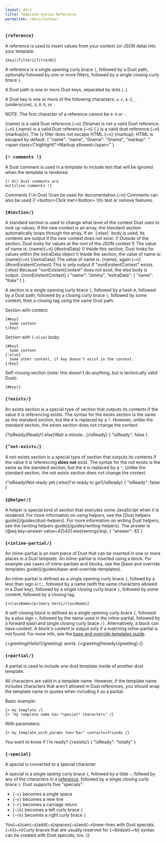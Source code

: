```yaml
---
layout: docs
title: Template Syntax Reference
permalink: /docs/syntax/
---
```


<h3 id="reference"><code>{reference}</code></h3>

A reference is used to insert values from your context (or JSON data) into your template.

<pre><code>{<i>key</i>[|filter1|filterN]}</code></pre>

A reference is a single opening curly brace `{`, followed by a Dust path, optionally followed by one or more filters, followed by a single closing curly brace `}`.

A Dust path is one or more Dust keys, separated by dots (`.`).

A Dust key is one or more of the following characters: `a-z`, `A-Z`, `_` (underscore), `$`, `0-9`, or `-`

NOTE: The first character of a reference cannot be `0-9` or `-`.

<dust-demo templatename="reference">
<dust-demo-template showtemplatename="true">{name} is a valid Dust reference.{~n}
{0name} is not a valid Dust reference.{~n}
{.name} is a valid Dust reference.{~n}
{.} is a valid dust reference.{~n}
{markup|s}: The |s filter does not escape HTML.{~n}
{markup}: HTML is escaped by default.</dust-demo-template>
<dust-demo-json>{
  "name": "name",
  "0name": "0name",
  "markup": "&lt;span class=\"highlight\"&gt;Markup allowed&lt;/span&gt;"
}</dust-demo-json>
</dust-demo>

<h3 id="comment"><code>{! comments !}</code></h3>
A Dust comment is used in a template to include text that will be ignored when the template is rendered.

<pre><code>{! All Dust comments are
multiline comments !}</code></pre>

<dust-demo templatename="comments">
<dust-demo-template showtemplatename="true">Comments {! in Dust !}can be used for documentation.{~n}
Comments can also be used {! &lt;button&gt;Click me!&lt;/button&gt; !}to test or remove features.</dust-demo-template>
</dust-demo>

<h3 id="section"><code>{#section/}</code></h3>
A standard section is used to change what level of the context Dust uses to look up values. If the new context is an array, the standard section automatically loops through the array. If an `{:else}` body is used, its contents are output if the new context does not exist.

<dust-demo templatename="standard_section">
<dust-demo-template showtemplatename="true">{!
  Outside of the section, Dust looks for values
  at the root of the JSON context
!}
The value of name is: {name}{~n}
{#extraData}
  {!
    Inside this section, Dust looks for
    values within the extraData object
  !}
  Inside the section, the value of name is: {name}{~n}
{/extraData}
The value of name is: {name}, again.{~n}
{#nonExistentContext}
  This is only output if "nonExistentContext" exists.
{:else}
  Because "nonExistentContext" does not exist, the else body is output.
{/nonExistentContext}
</dust-demo-template>
<dust-demo-json>{
  "name": "Jimmy",
  "extraData": {
    "name": "Kate"
  }
}</dust-demo-json>
</dust-demo>

A section is a single opening curly brace `{`, followed by a hash `#`, followed by a Dust path, followed by a closing curly brace `}`, followed by some content, then a closing tag using the same Dust path.

Section with content:

<pre><code>{#<i>key</i>}
  Some content
{/<i>key</i>}
</code></pre>

Section with `{:else}` body:

<pre><code>{#<i>key</i>}
  Some content
{:else}
  Some other content, if <i>key</i> doesn't exist in the context.
{/<i>key</i>}
</code></pre>

Self-closing section (note: this doesn't do anything, but is technically valid Dust):

<pre><code>{#<i>key</i>/}</code></pre>

<h3 id="exists"><code>{?exists/}</code></h3>

An exists section is a special type of section that outputs its contents if the value it is referencing exists. The syntax for the exists section is the same as the standard section, but the `#` is replaced by a `?`. However, unlike the standard section, the exists section does not change the context.

<dust-demo templatename="exists">
<dust-demo-template showtemplatename="true">{?isReady}Ready!{:else}Wait a minute...{/isReady}</dust-demo-template>
<dust-demo-json>{
  "isReady": false
}</dust-demo-json>
</dust-demo>

<h3 id="not-exists"><code>{^not-exists/}</code></h3>

A not-exists section is a special type of section that outputs its contents if the value it is referencing __does not__ exist. The syntax for the not exists is the same as the standard section, but the `#` is replaced by a `^`. Unlike the standard section, the not exists section does not change the context.

<dust-demo templatename="not_exists">
<dust-demo-template showtemplatename="true">{^isReady}Not ready yet.{:else}I'm ready to go!{/isReady}</dust-demo-template>
<dust-demo-json>{
  "isReady": false
}</dust-demo-json>
</dust-demo>

<h3 id="helper"><code>{@helper/}</code></h3>
A helper is special kind of section that executes some JavaScript when it is rendered. For more information on using helpers, see the [Dust helpers guide](/guides/dust-helpers). For more information on writing Dust helpers, see the [writing helpers guide](/guides/writing-helpers).

<dust-demo templatename="helper">
<dust-demo-template showtemplatename="true">The answer is {@eq key=answer value=42}42{:else}wrong{/eq}.</dust-demo-template>
<dust-demo-json>{
  "answer": 42
}</dust-demo-json>
</dust-demo>

<h3 id="inline-partial"><code>{&lt;inline-partial/}</code></h3>
An inline-partial is an inert piece of Dust that can be inserted in one or more places in a Dust template. An inline-partial is inserted using a block. For example use cases of inline-partials and blocks, see the [base and override templates guide](/guides/base-and-override-templates).

An inline-partial is defined as a single opening curly brace `{`, follwed by a less than sign `&lt;`, followed by a name (with the same characters allowed in a Dust key), followed by a single closing curly brace `}`, followed by some content, followed by a closing tag.

```
{<classNames}primary hero{/classNames}
```

A self-closing block is defined as a single opening curly brace `{`, followed by a plus sign `+`, followed by the name used in the inline-partial, followed by a forward slash and single closing curly brace `/}`. Alternatively, a block can have content. A block's content is output only if a matching inline-partial is not found. For more info, see the [base and override templates guide](/guides/base-and-override-templates).

<dust-demo templatename="inline_partial">
<dust-demo-template showtemplatename="true">{+greeting}Hello!{/greeting} world.
{&lt;greeting}Howdy{/greeting}
</dust-demo-template>
<dust-demo-json>{}</dust-demo-json>
</dust-demo>

<h3 id="partial"><code>{&gt;partial/}</code></h3>

A partial is used to include one dust template inside of another dust template.

All characters are valid in a template name. However, if the template name includes characters that aren't allowed in Dust references, you should wrap the template name in quotes when including it as a partial.

Basic example:

```
{> my_template /}
{> "my template name has *special* characters" /}
```

With parameters:

```
{> my_template_with_params foo="bar" contacts=friends /}
```

<dust-demo templatename="partial">
<dust-demo-template showtemplatename="true">You want to know if I'm ready? {&gt;exists/}</dust-demo-template>
<dust-demo-json>{
  "isReady": "totally"
}</dust-demo-json>
</dust-demo>

<h3 id="special"><code>{~special}</code></h3>

A special is converted to a special character

A special is a single opeing curly brace `{`, followed by a tilde `~`, follwed by any of the characters in a [reference](#reference), followed by a single closing curly brace `}`. Dust supports five "specials":

- `{~s}` becomes a single space
- `{~n}` becomes a new line
- `{~r}` becomes a carriage return
- `{~lb}` becomes a left curly brace `{`
- `{~rb}` becomes a right curly brace `}`

<dust-demo templatename="special">
<dust-demo-template showtemplatename="true">You{~s}can{~s}add{~s}spaces{~s}and{~n}new-lines with Dust specials.{~n}{~n}Curly braces that are usually reserved for {~lb}dust{~rb} syntax can be created with Dust specials, too.</dust-demo-template>
<dust-demo-json>{}</dust-demo-json>
</dust-demo>
